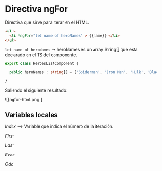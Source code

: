 
# Directiva ngFor

Directiva que sirve para iterar en el HTML.

```html title='Directiva ngFor'
<ul >
  <li *ngFor="let name of heroNames" > {{name}} </li>
</ul>
```

`let name of heroNames`  -> heroNames es un array String\[\]  que esta declarado en el TS del componente.

```ts title='fragmento de TS del componente'
export class HeroesListComponent {

  public heroNames : string[] = ['Spiderman', 'Iron Man', 'Hulk', 'Black Widow'];

}
```

Saliendo el siguiente resultado:

![[ngfor-html.png]]

## Variables locales

*Index* --> Variable que indica el número de la iteración.

*First*

*Last*

*Even*

*Odd*


